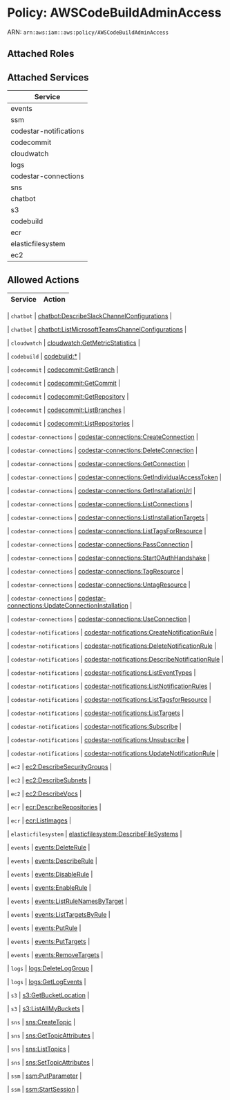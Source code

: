 # Policy: AWSCodeBuildAdminAccess

ARN: `arn:aws:iam::aws:policy/AWSCodeBuildAdminAccess`

## Attached Roles

## Attached Services

| Service |
|---------|
| events |
| ssm |
| codestar-notifications |
| codecommit |
| cloudwatch |
| logs |
| codestar-connections |
| sns |
| chatbot |
| s3 |
| codebuild |
| ecr |
| elasticfilesystem |
| ec2 |

## Allowed Actions

| Service | Action |
|:-------:|--------|

| `chatbot` | [chatbot:DescribeSlackChannelConfigurations](../actions.md#chatbot:describeslackchannelconfigurations) |

| `chatbot` | [chatbot:ListMicrosoftTeamsChannelConfigurations](../actions.md#chatbot:listmicrosoftteamschannelconfigurations) |

| `cloudwatch` | [cloudwatch:GetMetricStatistics](../actions.md#cloudwatch:getmetricstatistics) |

| `codebuild` | [codebuild:*](../actions.md#codebuild:all) |

| `codecommit` | [codecommit:GetBranch](../actions.md#codecommit:getbranch) |

| `codecommit` | [codecommit:GetCommit](../actions.md#codecommit:getcommit) |

| `codecommit` | [codecommit:GetRepository](../actions.md#codecommit:getrepository) |

| `codecommit` | [codecommit:ListBranches](../actions.md#codecommit:listbranches) |

| `codecommit` | [codecommit:ListRepositories](../actions.md#codecommit:listrepositories) |

| `codestar-connections` | [codestar-connections:CreateConnection](../actions.md#codestar-connections:createconnection) |

| `codestar-connections` | [codestar-connections:DeleteConnection](../actions.md#codestar-connections:deleteconnection) |

| `codestar-connections` | [codestar-connections:GetConnection](../actions.md#codestar-connections:getconnection) |

| `codestar-connections` | [codestar-connections:GetIndividualAccessToken](../actions.md#codestar-connections:getindividualaccesstoken) |

| `codestar-connections` | [codestar-connections:GetInstallationUrl](../actions.md#codestar-connections:getinstallationurl) |

| `codestar-connections` | [codestar-connections:ListConnections](../actions.md#codestar-connections:listconnections) |

| `codestar-connections` | [codestar-connections:ListInstallationTargets](../actions.md#codestar-connections:listinstallationtargets) |

| `codestar-connections` | [codestar-connections:ListTagsForResource](../actions.md#codestar-connections:listtagsforresource) |

| `codestar-connections` | [codestar-connections:PassConnection](../actions.md#codestar-connections:passconnection) |

| `codestar-connections` | [codestar-connections:StartOAuthHandshake](../actions.md#codestar-connections:startoauthhandshake) |

| `codestar-connections` | [codestar-connections:TagResource](../actions.md#codestar-connections:tagresource) |

| `codestar-connections` | [codestar-connections:UntagResource](../actions.md#codestar-connections:untagresource) |

| `codestar-connections` | [codestar-connections:UpdateConnectionInstallation](../actions.md#codestar-connections:updateconnectioninstallation) |

| `codestar-connections` | [codestar-connections:UseConnection](../actions.md#codestar-connections:useconnection) |

| `codestar-notifications` | [codestar-notifications:CreateNotificationRule](../actions.md#codestar-notifications:createnotificationrule) |

| `codestar-notifications` | [codestar-notifications:DeleteNotificationRule](../actions.md#codestar-notifications:deletenotificationrule) |

| `codestar-notifications` | [codestar-notifications:DescribeNotificationRule](../actions.md#codestar-notifications:describenotificationrule) |

| `codestar-notifications` | [codestar-notifications:ListEventTypes](../actions.md#codestar-notifications:listeventtypes) |

| `codestar-notifications` | [codestar-notifications:ListNotificationRules](../actions.md#codestar-notifications:listnotificationrules) |

| `codestar-notifications` | [codestar-notifications:ListTagsforResource](../actions.md#codestar-notifications:listtagsforresource) |

| `codestar-notifications` | [codestar-notifications:ListTargets](../actions.md#codestar-notifications:listtargets) |

| `codestar-notifications` | [codestar-notifications:Subscribe](../actions.md#codestar-notifications:subscribe) |

| `codestar-notifications` | [codestar-notifications:Unsubscribe](../actions.md#codestar-notifications:unsubscribe) |

| `codestar-notifications` | [codestar-notifications:UpdateNotificationRule](../actions.md#codestar-notifications:updatenotificationrule) |

| `ec2` | [ec2:DescribeSecurityGroups](../actions.md#ec2:describesecuritygroups) |

| `ec2` | [ec2:DescribeSubnets](../actions.md#ec2:describesubnets) |

| `ec2` | [ec2:DescribeVpcs](../actions.md#ec2:describevpcs) |

| `ecr` | [ecr:DescribeRepositories](../actions.md#ecr:describerepositories) |

| `ecr` | [ecr:ListImages](../actions.md#ecr:listimages) |

| `elasticfilesystem` | [elasticfilesystem:DescribeFileSystems](../actions.md#elasticfilesystem:describefilesystems) |

| `events` | [events:DeleteRule](../actions.md#events:deleterule) |

| `events` | [events:DescribeRule](../actions.md#events:describerule) |

| `events` | [events:DisableRule](../actions.md#events:disablerule) |

| `events` | [events:EnableRule](../actions.md#events:enablerule) |

| `events` | [events:ListRuleNamesByTarget](../actions.md#events:listrulenamesbytarget) |

| `events` | [events:ListTargetsByRule](../actions.md#events:listtargetsbyrule) |

| `events` | [events:PutRule](../actions.md#events:putrule) |

| `events` | [events:PutTargets](../actions.md#events:puttargets) |

| `events` | [events:RemoveTargets](../actions.md#events:removetargets) |

| `logs` | [logs:DeleteLogGroup](../actions.md#logs:deleteloggroup) |

| `logs` | [logs:GetLogEvents](../actions.md#logs:getlogevents) |

| `s3` | [s3:GetBucketLocation](../actions.md#s3:getbucketlocation) |

| `s3` | [s3:ListAllMyBuckets](../actions.md#s3:listallmybuckets) |

| `sns` | [sns:CreateTopic](../actions.md#sns:createtopic) |

| `sns` | [sns:GetTopicAttributes](../actions.md#sns:gettopicattributes) |

| `sns` | [sns:ListTopics](../actions.md#sns:listtopics) |

| `sns` | [sns:SetTopicAttributes](../actions.md#sns:settopicattributes) |

| `ssm` | [ssm:PutParameter](../actions.md#ssm:putparameter) |

| `ssm` | [ssm:StartSession](../actions.md#ssm:startsession) |
